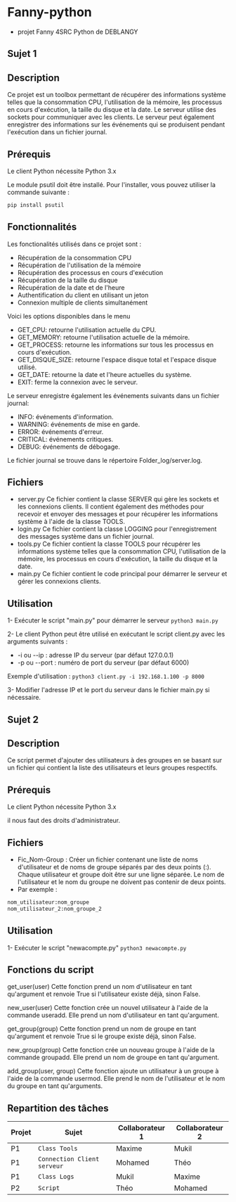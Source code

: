 # Fanny-python
- projet Fanny 4SRC Python de DEBLANGY

## Sujet 1
## Description

Ce projet est un toolbox permettant de récupérer des informations système telles que la consommation CPU, l'utilisation de la mémoire, les processus en cours d'exécution, la taille du disque et la date. Le serveur utilise des sockets pour communiquer avec les clients.
Le serveur peut également enregistrer des informations sur les événements qui se produisent pendant l'exécution dans un fichier journal.

## Prérequis

Le client Python nécessite Python 3.x 

Le module psutil doit être installé. Pour l'installer, vous pouvez utiliser la commande suivante : 

```bash
pip install psutil
```
## Fonctionnalités

Les fonctionalités utilisés dans ce projet sont :

- Récupération de la consommation CPU
- Récupération de l'utilisation de la mémoire
- Récupération des processus en cours d'exécution
- Récupération de la taille du disque
- Récupération de la date et de l'heure
- Authentification du client en utilisant un jeton
- Connexion multiple de clients simultanément

Voici les options disponibles dans le menu 

-	GET_CPU: retourne l'utilisation actuelle du CPU.
-	GET_MEMORY: retourne l'utilisation actuelle de la mémoire.
-	GET_PROCESS: retourne les informations sur tous les processus en cours d'exécution.
-	GET_DISQUE_SIZE: retourne l'espace disque total et l'espace disque utilisé.
-	GET_DATE: retourne la date et l'heure actuelles du système.
-	EXIT: ferme la connexion avec le serveur.

Le serveur enregistre également les événements suivants dans un fichier journal:
-	INFO: événements d'information.
-	WARNING: événements de mise en garde.
-	ERROR: événements d'erreur.
-	CRITICAL: événements critiques.
-	DEBUG: événements de débogage.

Le fichier journal se trouve dans le répertoire Folder_log/server.log.

## Fichiers
- server.py
Ce fichier contient la classe SERVER qui gère les sockets et les connexions clients. Il contient également des méthodes pour recevoir et envoyer des messages et pour récupérer les informations système à l'aide de la classe TOOLS.
- login.py
Ce fichier contient la classe LOGGING pour l'enregistrement des messages système dans un fichier journal.
- tools.py
Ce fichier contient la classe TOOLS pour récupérer les informations système telles que la consommation CPU, l'utilisation de la mémoire, les processus en cours d'exécution, la taille du disque et la date.
- main.py
Ce fichier contient le code principal pour démarrer le serveur et gérer les connexions clients.


## Utilisation 

1- Exécuter le script "main.py" pour démarrer le serveur ```python3 main.py```

2- Le client Python peut être utilisé en exécutant le script client.py avec les arguments suivants :
-	-i ou --ip : adresse IP du serveur (par défaut 127.0.0.1)
-	-p ou --port : numéro de port du serveur (par défaut 6000)

Exemple d'utilisation : ```python3 client.py -i 192.168.1.100 -p 8000```

3- Modifier l'adresse IP et le port du serveur dans le fichier main.py si nécessaire.









## Sujet 2

## Description

Ce script permet d'ajouter des utilisateurs à des groupes en se basant sur un fichier qui contient la liste des utilisateurs et leurs groupes respectifs.

## Prérequis

Le client Python nécessite Python 3.x 

il nous faut des droits d'administrateur.


## Fichiers
- Fic_Nom-Group :
Créer un fichier contenant une liste de noms d'utilisateur et de noms de groupe séparés par des deux points (:). Chaque utilisateur et groupe doit être sur une ligne séparée. Le nom de l'utilisateur et le nom du groupe ne doivent pas contenir de deux points. 
- Par exemple :

```bash
nom_utilisateur:nom_groupe
nom_utilisateur_2:nom_groupe_2
```

## Utilisation 

1- Exécuter le script "newacompte.py"  ```python3 newacompte.py```



## Fonctions du script

get_user(user)
Cette fonction prend un nom d'utilisateur en tant qu'argument et renvoie True si l'utilisateur existe déjà, sinon False.

new_user(user)
Cette fonction crée un nouvel utilisateur à l'aide de la commande useradd. Elle prend un nom d'utilisateur en tant qu'argument.

get_group(group)
Cette fonction prend un nom de groupe en tant qu'argument et renvoie True si le groupe existe déjà, sinon False.

new_group(group)
Cette fonction crée un nouveau groupe à l'aide de la commande groupadd. Elle prend un nom de groupe en tant qu'argument.

add_group(user, group)
Cette fonction ajoute un utilisateur à un groupe à l'aide de la commande usermod. Elle prend le nom de l'utilisateur et le nom du groupe en tant qu'arguments.



## Repartition des tâches


Projet | Sujet                      | Collaborateur 1 | Collaborateur 2
------ | -------                    | -----           | -------
P1     | `Class Tools`              | Maxime          | Mukil 
P1     | `Connection Client serveur`| Mohamed         | Théo
P1     | `Class Logs`               | Mukil           | Maxime 
P2     | `Script`                   | Théo            | Mohamed 
